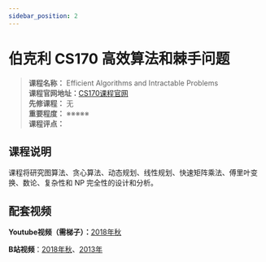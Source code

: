 ```yaml
---
sidebar_position: 2
---
```


# 伯克利 CS170 高效算法和棘手问题



>**课程名称：** Efficient Algorithms and Intractable Problems    
**课程官网地址：**[CS170课程官网](https://cs170.org/)  
**先修课程：** 无  
**重要程度：** ※※※※※  
**课程评点：** 

## 课程说明
课程将研究图算法、贪心算法、动态规划、线性规划、快速矩阵乘法、傅里叶变换、数论、复杂性和 NP 完全性的设计和分析。


## 配套视频
**Youtube视频（需梯子）：**[2018年秋](https://www.youtube.com/watch?v=gG4--V_PpEk&list=PLjuu7kFWxFtZBm-5GifiVpqdAxeW7Hsax)

**B站视频**：[2018年秋](https://www.bilibili.com/video/av43955743/?p=1&vd_source=fb5b9a81d7a311b5df17fb746a4f2565)、[2013年](https://www.bilibili.com/video/av26670685/?vd_source=fb5b9a81d7a311b5df17fb746a4f2565)

<Comment></Comment>
